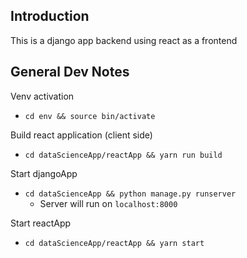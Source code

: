 ## Introduction

This is a django app backend using react as a frontend

## General Dev Notes

Venv activation
- `cd env && source bin/activate`

Build react application (client side)
- `cd dataScienceApp/reactApp && yarn run build`

Start djangoApp
- `cd dataScienceApp && python manage.py runserver`
    - Server will run on `localhost:8000`

Start reactApp
- `cd dataScienceApp/reactApp && yarn start` 